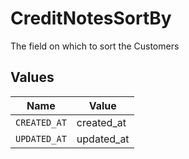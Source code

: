 # CreditNotesSortBy

The field on which to sort the Customers


## Values

| Name         | Value        |
| ------------ | ------------ |
| `CREATED_AT` | created_at   |
| `UPDATED_AT` | updated_at   |